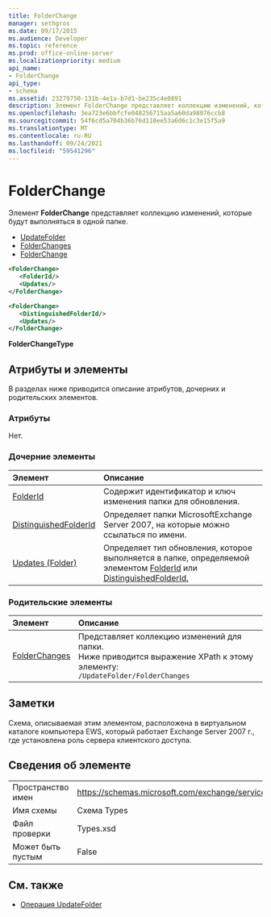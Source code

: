 ```yaml
---
title: FolderChange
manager: sethgros
ms.date: 09/17/2015
ms.audience: Developer
ms.topic: reference
ms.prod: office-online-server
ms.localizationpriority: medium
api_name:
- FolderChange
api_type:
- schema
ms.assetid: 23279750-131b-4e1a-b7d1-be235c4e0891
description: Элемент FolderChange представляет коллекцию изменений, которые будут выполняться в одной папке.
ms.openlocfilehash: 3ea723e6bbfcfe048256715aa5a60da98076ccb8
ms.sourcegitcommit: 54f6cd5a704b36b76d110ee53a6d6c1c3e15f5a9
ms.translationtype: MT
ms.contentlocale: ru-RU
ms.lasthandoff: 09/24/2021
ms.locfileid: "59541296"
---
```

# <a name="folderchange"></a>FolderChange

Элемент **FolderChange** представляет коллекцию изменений, которые будут выполняться в одной папке. 
  
- [UpdateFolder](updatefolder.md) 
- [FolderChanges](folderchanges.md) 
- [FolderChange](folderchange.md)
  
```xml
<FolderChange>
   <FolderId/>
   <Updates/>
</FolderChange>
```

```xml
<FolderChange>
   <DistinguishedFolderId/>
   <Updates/>
</FolderChange>
```

**FolderChangeType**

## <a name="attributes-and-elements"></a>Атрибуты и элементы

В разделах ниже приводится описание атрибутов, дочерних и родительских элементов.
  
### <a name="attributes"></a>Атрибуты

Нет.
  
### <a name="child-elements"></a>Дочерние элементы

|**Элемент**|**Описание**|
|:-----|:-----|
|[FolderId](folderid.md) <br/> |Содержит идентификатор и ключ изменения папки для обновления.  <br/> |
|[DistinguishedFolderId](distinguishedfolderid.md) <br/> |Определяет папки MicrosoftExchange Server 2007, на которые можно ссылаться по имени.  <br/> |
|[Updates (Folder)](updates-folder.md) <br/> |Определяет тип обновления, которое выполняется в папке, определяемой элементом [FolderId](folderid.md) или [DistinguishedFolderId.](distinguishedfolderid.md)  <br/> |
   
### <a name="parent-elements"></a>Родительские элементы

|**Элемент**|**Описание**|
|:-----|:-----|
|[FolderChanges](folderchanges.md) <br/> |Представляет коллекцию изменений для папки.  <br/> Ниже приводится выражение XPath к этому элементу:  <br/>  `/UpdateFolder/FolderChanges` <br/> |
   
## <a name="remarks"></a>Заметки

Схема, описываемая этим элементом, расположена в виртуальном каталоге компьютера EWS, который работает Exchange Server 2007 г., где установлена роль сервера клиентского доступа.
  
## <a name="element-information"></a>Сведения об элементе

|||
|:-----|:-----|
|Пространство имен  <br/> |https://schemas.microsoft.com/exchange/services/2006/types  <br/> |
|Имя схемы  <br/> |Схема Types  <br/> |
|Файл проверки  <br/> |Types.xsd  <br/> |
|Может быть пустым  <br/> |False  <br/> |
   
## <a name="see-also"></a>См. также

- [Операция UpdateFolder](updatefolder-operation.md)

